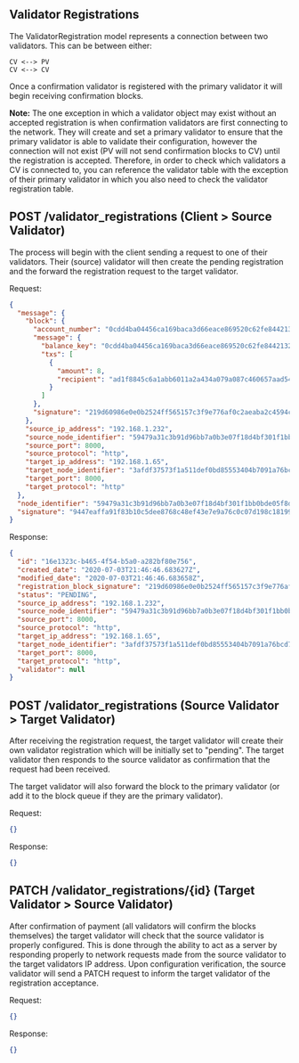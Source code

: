 ## Validator Registrations

The ValidatorRegistration model represents a connection between two validators. This can be between either:
```
CV <--> PV
CV <--> CV
```

Once a confirmation validator is registered with the primary validator it will begin receiving confirmation blocks.

**Note:** The one exception in which a validator object may exist without an accepted registration is when confirmation 
validators are first connecting to the network. They will create and set a primary validator to ensure that the primary
validator is able to validate their configuration, however the connection will not exist (PV will not send confirmation 
blocks to CV) until the registration is accepted. Therefore, in order to check which validators a CV is connected to, 
you can reference the validator table with the exception of their primary validator in which you also need to check the 
validator registration table.

## POST /validator_registrations (Client > Source Validator)

The process will begin with the client sending a request to one of their validators. Their (source) validator will then
create the pending registration and the forward the registration request to the target validator.

Request:
```json
{
  "message": {
    "block": {
      "account_number": "0cdd4ba04456ca169baca3d66eace869520c62fe84421329086e03d91a68acdb",
      "message": {
        "balance_key": "0cdd4ba04456ca169baca3d66eace869520c62fe84421329086e03d91a68acdb",
        "txs": [
          {
            "amount": 8,
            "recipient": "ad1f8845c6a1abb6011a2a434a079a087c460657aad54329a84b406dce8bf314"
          }
        ]
      },
      "signature": "219d60986e0e0b2524ff565157c3f9e776af0c2aeaba2c4594c3082d8471c0d3adf15b57cb28e4400e85e3084d23c84db0840e99956e7723b3063d42ff96b80f"
    },
    "source_ip_address": "192.168.1.232",
    "source_node_identifier": "59479a31c3b91d96bb7a0b3e07f18d4bf301f1bb0bde05f8d36d9611dcbe7cbf",
    "source_port": 8000,
    "source_protocol": "http",
    "target_ip_address": "192.168.1.65",
    "target_node_identifier": "3afdf37573f1a511def0bd85553404b7091a76bcd79cdcebba1310527b167521",
    "target_port": 8000,
    "target_protocol": "http"
  },
  "node_identifier": "59479a31c3b91d96bb7a0b3e07f18d4bf301f1bb0bde05f8d36d9611dcbe7cbf",
  "signature": "9447eaffa91f83b10c5dee8768c48ef43e7e9a76c0c07d198c181995d5c1aad90dbdb9824fbd10e04098499940df94f28d7ce4d15a8f910bdd0d8a0247455201"
}
```

Response:
```json
{
  "id": "16e1323c-b465-4f54-b5a0-a282bf80e756",
  "created_date": "2020-07-03T21:46:46.683627Z",
  "modified_date": "2020-07-03T21:46:46.683658Z",
  "registration_block_signature": "219d60986e0e0b2524ff565157c3f9e776af0c2aeaba2c4594c3082d8471c0d3adf15b57cb28e4400e85e3084d23c84db0840e99956e7723b3063d42ff96b80f",
  "status": "PENDING",
  "source_ip_address": "192.168.1.232",
  "source_node_identifier": "59479a31c3b91d96bb7a0b3e07f18d4bf301f1bb0bde05f8d36d9611dcbe7cbf",
  "source_port": 8000,
  "source_protocol": "http",
  "target_ip_address": "192.168.1.65",
  "target_node_identifier": "3afdf37573f1a511def0bd85553404b7091a76bcd79cdcebba1310527b167521",
  "target_port": 8000,
  "target_protocol": "http",
  "validator": null
}
```

## POST /validator_registrations (Source Validator > Target Validator)

After receiving the registration request, the target validator will create their own validator registration which will 
be initially set to "pending". The target validator then responds to the source validator as confirmation that the 
request had been received.

The target validator will also forward the block to the primary validator (or add it to the block queue if they are the
primary validator).

Request:
```json
{}
```

Response:
```json
{}
```

## PATCH /validator_registrations/{id} (Target Validator > Source Validator)

After confirmation of payment (all validators will confirm the blocks themselves) the target validator will check that
the source validator is properly configured. This is done through the ability to act as a server by responding properly
to network requests made from the source validator to the target validators IP address. Upon configuration verification,
the source validator will send a PATCH request to inform the target validator of the registration acceptance.

Request:
```json
{}
```

Response:
```json
{}
```

